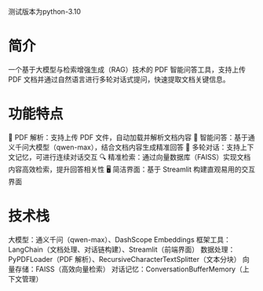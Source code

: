 测试版本为python-3.10
# 简介
一个基于大模型与检索增强生成（RAG）技术的 PDF 智能问答工具，支持上传 PDF 文档并通过自然语言进行多轮对话式提问，快速提取文档关键信息。

# 功能特点
📄 PDF 解析：支持上传 PDF 文件，自动加载并解析文档内容
🤖 智能问答：基于通义千问大模型（qwen-max），结合文档内容生成精准回答
🔄 多轮对话：支持上下文记忆，可进行连续对话交互
🔍 精准检索：通过向量数据库（FAISS）实现文档内容高效检索，提升回答相关性
🖥️ 简洁界面：基于 Streamlit 构建直观易用的交互界面

# 技术栈
大模型：通义千问（qwen-max）、DashScope Embeddings
框架工具：LangChain（文档处理、对话链构建）、Streamlit（前端界面）
数据处理：PyPDFLoader（PDF 解析）、RecursiveCharacterTextSplitter（文本分块）
向量存储：FAISS（高效向量检索）
对话记忆：ConversationBufferMemory（上下文管理）
